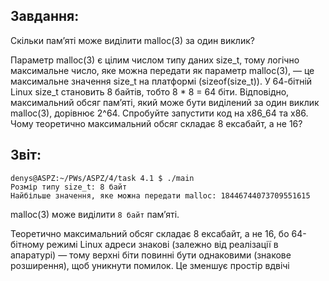 ## Завдання:
Скільки пам’яті може виділити malloc(3) за один виклик?  

Параметр malloc(3) є цілим числом типу даних size_t, тому логічно максимальне число, яке можна передати як параметр malloc(3), — це максимальне значення size_t на платформі (sizeof(size_t)). У 64-бітній Linux size_t становить 8 байтів, тобто 8 * 8 = 64 біти. Відповідно, максимальний обсяг пам’яті, який може бути виділений за один виклик malloc(3), дорівнює 2^64. Спробуйте запустити код на x86_64 та x86. Чому теоретично максимальний обсяг складає 8 ексабайт, а не 16?


## Звіт:
```
denys@ASPZ:~/PWs/ASPZ/4/task 4.1 $ ./main
Розмір типу size_t: 8 байт
Найбільше значення, яке можна передати malloc: 18446744073709551615
```
malloc(3) може виділити `8 байт` пам’яті.  

Теоретично максимальний обсяг складає 8 ексабайт, а не 16, бо 64-бітному режимі Linux адреси знакові (залежно від реалізації в апаратурі) — тому верхні біти повинні бути однаковими (знакове розширення), щоб уникнути помилок. Це зменшує простір вдвічі 